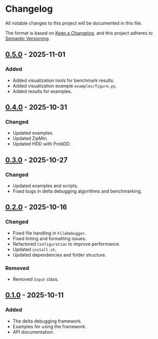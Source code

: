 # Changelog

All notable changes to this project will be documented in this file.

The format is based on [Keep a Changelog](https://keepachangelog.com/en/1.1.0/),
and this project adheres to [Semantic Versioning](https://semver.org/spec/v2.0.0.html).

## [0.5.0] - 2025-11-01

### Added

- Added visualization tools for benchmark results.
- Added visualization example `examples/figure.py`.
- Added results for examples.

## [0.4.0] - 2025-10-31

### Changed

- Updated examples.
- Updated ZipMin.
- Updated HDD with ProbDD.

## [0.3.0] - 2025-10-27

### Changed

- Updated examples and scripts.
- Fixed bugs in delta debugging algorithms and benchmarking.

## [0.2.0] - 2025-10-16

### Changed

- Fixed file handling in `FileDebugger`.
- Fixed linting and formatting issues.
- Refactored `Configuration` to improve performance.
- Updated `install.sh`.
- Updated dependencies and folder structure.

### Removed

- Removed `Input` class.

## [0.1.0] - 2025-10-11

### Added

- The delta debugging framework.
- Examples for using the framework.
- API documentation.

[0.5.0]: https://github.com/FreeFlyingSheep/delta-debugging/compare/v0.4.0...v0.5.0
[0.4.0]: https://github.com/FreeFlyingSheep/delta-debugging/compare/v0.3.0...v0.4.0
[0.3.0]: https://github.com/FreeFlyingSheep/delta-debugging/compare/v0.2.0...v0.3.0
[0.2.0]: https://github.com/FreeFlyingSheep/delta-debugging/compare/v0.1.0...v0.2.0
[0.1.0]: https://github.com/FreeFlyingSheep/delta-debugging/releases/tag/v0.1.0

